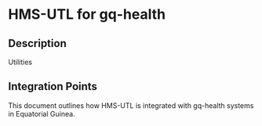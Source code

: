 # HMS-UTL for gq-health

## Description

Utilities

## Integration Points

This document outlines how HMS-UTL is integrated with gq-health systems in Equatorial Guinea.
